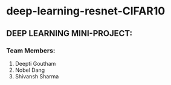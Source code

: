 # deep-learning-resnet-CIFAR10

## DEEP LEARNING MINI-PROJECT:

### Team Members:
1) Deepti Goutham
2) Nobel Dang
3) Shivansh Sharma

